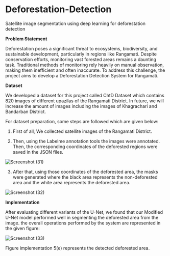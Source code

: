 # Deforestation-Detection
Satellite image segmentation using deep learning for deforestation detection


**Problem Statement**

Deforestation poses a significant threat to ecosystems, biodiversity, and sustainable development, particularly in regions like Rangamati. Despite conservation efforts, monitoring vast forested areas remains a daunting task. Traditional methods of monitoring rely heavily on manual observation, making them inefficient and often inaccurate. To address this challenge, the project aims to develop a Deforestation Detection System for Rangamati. 


**Dataset**

We developed a dataset for this project called ChtD Dataset which contains 820 images of different upazilas of the Rangamati District. In future, we will increase the amount of images including the images of Khagrachari and Bandarban District. 

For dataset preparation, some steps are followed which are given below:

1. First of all, We collected satellite images of the Rangamati District. 

2. Then, using the Labelme annotation tools the images were annotated. Then, the corresponding coordinates of the deforested regions were saved in the JSON files.

![Screenshot (31)](https://github.com/prosenjit-ch/Deforestation-Detection/assets/116121494/e9e5a267-272c-4fc2-a214-6aa6740d8fd6)

3. After that, using those coordinates of the deforested area, the masks were generated where the black area represents the non-deforested area and the white area represents the deforested area. 

![Screenshot (32)](https://github.com/prosenjit-ch/Deforestation-Detection/assets/116121494/36688221-2aa5-47c7-b752-eafdab7643b2)


**Implementation**

After evaluating different variants of the U-Net, we found that our Modified U-Net model performed well in segmenting the deforested area from the image. the overall operations performed by the system are represented in the given figure:

![Screenshot (33)](https://github.com/prosenjit-ch/Deforestation-Detection/assets/116121494/15690951-82d5-44ab-a8d3-9c7a1652ce71)


Figure implementation 5(e) represents the detected deforested area. 






